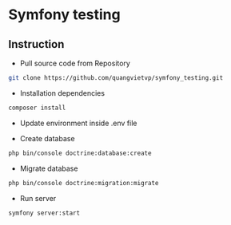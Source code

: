 # Symfony testing

## Instruction
- Pull source code from Repository
```sh
git clone https://github.com/quangvietvp/symfony_testing.git
```

- Installation dependencies
```sh
composer install
```

- Update environment inside .env file


- Create database
```sh
php bin/console doctrine:database:create
``` 

- Migrate database
```sh
php bin/console doctrine:migration:migrate
```

- Run server
```sh
symfony server:start
```